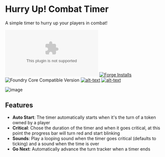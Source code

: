 # Hurry Up! Combat Timer
A simple timer to hurry up your players in combat!

![Latest Release Download Count](https://img.shields.io/github/downloads/theripper93/hurry-up/latest/module.zip?color=2b82fc&label=DOWNLOADS&style=for-the-badge) [![Forge Installs](https://img.shields.io/badge/dynamic/json?label=Forge%20Installs&query=package.installs&suffix=%25&url=https%3A%2F%2Fforge-vtt.com%2Fapi%2Fbazaar%2Fpackage%2Fhurry-up&colorB=03ff1c&style=for-the-badge)](https://forge-vtt.com/bazaar#package=hurry-up) ![Foundry Core Compatible Version](https://img.shields.io/badge/dynamic/json.svg?url=https%3A%2F%2Fraw.githubusercontent.com%2Ftheripper93%2Fhurry-up%2Fmain%2Fmodule.json&label=Foundry%20Version&query=$.compatibleCoreVersion&colorB=orange&style=for-the-badge) [![alt-text](https://img.shields.io/badge/-Patreon-%23ff424d?style=for-the-badge)](https://www.patreon.com/theripper93) [![alt-text](https://img.shields.io/badge/-Discord-%235662f6?style=for-the-badge)](https://discord.gg/F53gBjR97G)

![image](https://user-images.githubusercontent.com/1346839/131935050-1d45e98e-3924-4135-bef4-46a808b09eec.png)

## Features

- **Auto Start**: The timer automatically starts when it's the turn of a token owned by a player
- **Critical**: Chose the duration of the timer and when it goes critical, at this point the progress bar will turn red and start blinking
- **Sounds**: Play a looping sound when the timer goes critical (defaults to ticking) and a sound when the time is over
- **Go Next**: Automatically advance the turn tracker when a timer ends
